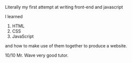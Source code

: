 Literally my first attempt at writing front-end and javascript

I learned

1. HTML
2. CSS
3. JavaScript

and how to make use of them together to produce a website.


10/10 Mr. Wave very good tutor.
